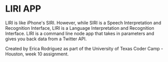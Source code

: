 # LIRI APP
LIRI is like iPhone's SIRI. However, while SIRI is a Speech Interpretation and Recognition Interface, LIRI is a Language Interpretation and Recognition Interface. LIRI is a command line node app that takes in parameters and gives you back data from a Twitter API. 

Created by Erica Rodriguez as part of the University of Texas Coder Camp - Houston, week 10 assignment. 
